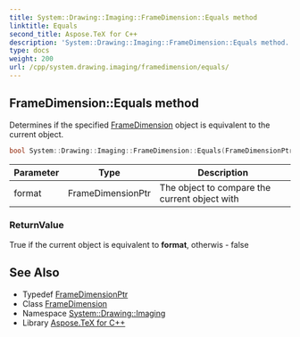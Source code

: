 ```yaml
---
title: System::Drawing::Imaging::FrameDimension::Equals method
linktitle: Equals
second_title: Aspose.TeX for C++
description: 'System::Drawing::Imaging::FrameDimension::Equals method. Determines if the specified FrameDimension object is equivalent to the current object in C++.'
type: docs
weight: 200
url: /cpp/system.drawing.imaging/framedimension/equals/
---
```

## FrameDimension::Equals method


Determines if the specified [FrameDimension](../) object is equivalent to the current object.

```cpp
bool System::Drawing::Imaging::FrameDimension::Equals(FrameDimensionPtr format)
```


| Parameter | Type | Description |
| --- | --- | --- |
| format | FrameDimensionPtr | The object to compare the current object with |

### ReturnValue

True if the current object is equivalent to **format**, otherwis - false

## See Also

* Typedef [FrameDimensionPtr](../../framedimensionptr/)
* Class [FrameDimension](../)
* Namespace [System::Drawing::Imaging](../../)
* Library [Aspose.TeX for C++](../../../)
